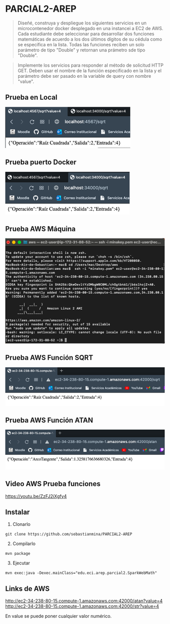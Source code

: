 # PARCIAL2-AREP

>Diseñé, construya y despliegue los siguientes servicios en un microcontenedor docker desplegado en una instancei a EC2 de AWS. Cada estudiante debe seleccionar para desarrollar dos funciones matemáticas de acuerdo a los dos últimos dígitos de su cédula como se especifica en la lista. Todas las funciones reciben un solo parámetro de tipo "Double" y retornan una prámetro sde tipo "Double".

>Implemente los servicios para responder al método de solicitud HTTP GET. Deben usar el nombre de la función especificado en la lista y el parámetro debe ser pasado en la variable de query con nombre "value".

## Prueba en Local
![](img/local.png)

## Prueba puerto Docker
![](img/localdocker.png)

## Prueba AWS Máquina
![](img/aws0.png)

## Prueba AWS Función SQRT
![](img/aws1.png)

## Prueba AWS Función ATAN
![](img/aws2.png)

## Video AWS Prueba funciones

https://youtu.be/ZzFJ2iXgfy4

## Instalar

1. Clonarlo
```
git clone https://github.com/sebastianmina/PARCIAL2-AREP
```
2. Compilarlo
```
mvn package
```
3. Ejecutar
```
mvn exec:java -Dexec.mainClass="edu.eci.arep.parcial2.SparkWebMath"
```
## Links de AWS

http://ec2-34-238-80-15.compute-1.amazonaws.com:42000/atan?value=4
http://ec2-34-238-80-15.compute-1.amazonaws.com:42000/str?value=4

En value se puede poner cualquier valor numérico.
